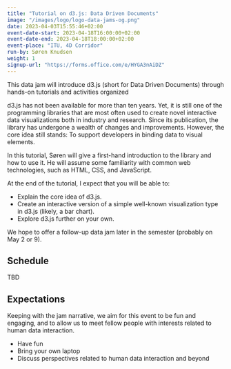 ```yaml
---
title: "Tutorial on d3.js: Data Driven Documents"
image: "/images/logo/logo-data-jams-og.png"
date: 2023-04-03T15:55:46+02:00
event-date-start: 2023-04-18T16:00:00+02:00
event-date-end: 2023-04-18T18:00:00+02:00
event-place: "ITU, 4D Corridor"
run-by: Søren Knudsen
weight: 1
signup-url: "https://forms.office.com/e/HYGA3nAiDZ"
---
```


This data jam will introduce d3.js (short for Data Driven Documents) through hands-on tutorials and activities organized

d3.js has not been available for more than ten years. Yet, it is still one of the programming libraries that are most often used to create novel interactive data visualizations both in industry and research. Since its publication, the library has undergone a wealth of changes and improvements. However, the core idea still stands: To support developers in binding data to visual elements. 

In this tutorial, Søren will give a first-hand introduction to the library and how to use it. He will assume some familiarity with common web technologies, such as HTML, CSS, and JavaScript. 

At the end of the tutorial, I expect that you will be able to:
* Explain the core idea of d3.js.
* Create an interactive version of a simple well-known visualization type in d3.js (likely, a bar chart).
* Explore d3.js further on your own.

We hope to offer a follow-up data jam later in the semester (probably on May 2 or 9). 

## Schedule 

TBD

<!-- We loosely follow this plan but are open to drop-ins as time permits.   -->

<!-- | 16.00 | Light introduction to Stable Diffusion and setup
| 16.20 | Introduction to the activity 
| 16.30 | Experiment with text-to-image to create visualization prototypes 
| 17.00 | Check in and informal chat 
| 17.15 | Draw sketches to be used and experiment with the image-to-image approach 
| 17.45 | Reflections, wrap-up, and informal chat -->

## Expectations

Keeping with the jam narrative, we aim for this event to be fun and engaging, and to allow us to meet fellow people with interests related to human data interaction.

* Have fun 
* Bring your own laptop 
* Discuss perspectives related to human data interaction and beyond 
